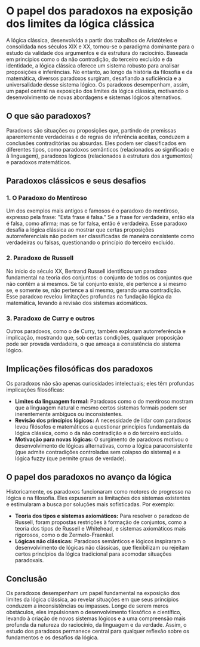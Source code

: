 # O papel dos paradoxos na exposição dos limites da lógica clássica

A lógica clássica, desenvolvida a partir dos trabalhos de Aristóteles e consolidada nos séculos XIX e XX, tornou-se o paradigma dominante para o estudo da validade dos argumentos e da estrutura do raciocínio. Baseada em princípios como o da não contradição, do terceiro excluído e da identidade, a lógica clássica oferece um sistema robusto para analisar proposições e inferências. No entanto, ao longo da história da filosofia e da matemática, diversos paradoxos surgiram, desafiando a suficiência e a universalidade desse sistema lógico. Os paradoxos desempenham, assim, um papel central na exposição dos limites da lógica clássica, motivando o desenvolvimento de novas abordagens e sistemas lógicos alternativos.

## O que são paradoxos?

Paradoxos são situações ou proposições que, partindo de premissas aparentemente verdadeiras e de regras de inferência aceitas, conduzem a conclusões contraditórias ou absurdas. Eles podem ser classificados em diferentes tipos, como paradoxos semânticos (relacionados ao significado e à linguagem), paradoxos lógicos (relacionados à estrutura dos argumentos) e paradoxos matemáticos.

## Paradoxos clássicos e seus desafios

### 1. O Paradoxo do Mentiroso

Um dos exemplos mais antigos e famosos é o paradoxo do mentiroso, expresso pela frase: "Esta frase é falsa." Se a frase for verdadeira, então ela é falsa, como afirma; mas se for falsa, então é verdadeira. Esse paradoxo desafia a lógica clássica ao mostrar que certas proposições autorreferenciais não podem ser classificadas de maneira consistente como verdadeiras ou falsas, questionando o princípio do terceiro excluído.

### 2. Paradoxo de Russell

No início do século XX, Bertrand Russell identificou um paradoxo fundamental na teoria dos conjuntos: o conjunto de todos os conjuntos que não contêm a si mesmos. Se tal conjunto existe, ele pertence a si mesmo se, e somente se, não pertence a si mesmo, gerando uma contradição. Esse paradoxo revelou limitações profundas na fundação lógica da matemática, levando à revisão dos sistemas axiomáticos.

### 3. Paradoxo de Curry e outros

Outros paradoxos, como o de Curry, também exploram autorreferência e implicação, mostrando que, sob certas condições, qualquer proposição pode ser provada verdadeira, o que ameaça a consistência do sistema lógico.

## Implicações filosóficas dos paradoxos

Os paradoxos não são apenas curiosidades intelectuais; eles têm profundas implicações filosóficas:

- **Limites da linguagem formal:** Paradoxos como o do mentiroso mostram que a linguagem natural e mesmo certos sistemas formais podem ser inerentemente ambíguos ou inconsistentes.
- **Revisão dos princípios lógicos:** A necessidade de lidar com paradoxos levou filósofos e matemáticos a questionar princípios fundamentais da lógica clássica, como o da não contradição e o do terceiro excluído.
- **Motivação para novas lógicas:** O surgimento de paradoxos motivou o desenvolvimento de lógicas alternativas, como a lógica paraconsistente (que admite contradições controladas sem colapso do sistema) e a lógica fuzzy (que permite graus de verdade).

## O papel dos paradoxos no avanço da lógica

Historicamente, os paradoxos funcionaram como motores de progresso na lógica e na filosofia. Eles expuseram as limitações dos sistemas existentes e estimularam a busca por soluções mais sofisticadas. Por exemplo:

- **Teoria dos tipos e sistemas axiomáticos:** Para resolver o paradoxo de Russell, foram propostas restrições à formação de conjuntos, como a teoria dos tipos de Russell e Whitehead, e sistemas axiomáticos mais rigorosos, como o de Zermelo-Fraenkel.
- **Lógicas não clássicas:** Paradoxos semânticos e lógicos inspiraram o desenvolvimento de lógicas não clássicas, que flexibilizam ou rejeitam certos princípios da lógica tradicional para acomodar situações paradoxais.

## Conclusão

Os paradoxos desempenham um papel fundamental na exposição dos limites da lógica clássica, ao revelar situações em que seus princípios conduzem a inconsistências ou impasses. Longe de serem meros obstáculos, eles impulsionam o desenvolvimento filosófico e científico, levando à criação de novos sistemas lógicos e a uma compreensão mais profunda da natureza do raciocínio, da linguagem e da verdade. Assim, o estudo dos paradoxos permanece central para qualquer reflexão sobre os fundamentos e os desafios da lógica.